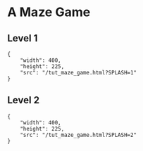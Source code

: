 # A Maze Game

## Level 1

```iframe
{
    "width": 400,
    "height": 225,
    "src": "/tut_maze_game.html?SPLASH=1"
}
```

## Level 2

```iframe
{
    "width": 400,
    "height": 225,
    "src": "/tut_maze_game.html?SPLASH=2"
}
```
